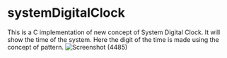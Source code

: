 # systemDigitalClock
This is a C implementation of new concept of System Digital Clock. It will show the time of the system. Here the digit of the time is made using the concept of pattern.
![Screenshot (4485)](https://user-images.githubusercontent.com/67807475/140703750-9412a5fb-8edd-42a6-b7e6-67662976d38c.png)
